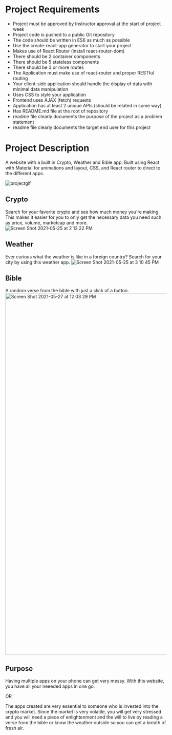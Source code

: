 # Project Requirements

- Project must be approved by Instructor approval at the start of project week
- Project code is pushed to a public Git repository
- The code should be written in ES6 as much as possible
- Use the create-react-app generator to start your project 
- Makes use of React Router (install react-router-dom)
- There should be 2 container components 
- There should be 5 stateless components
- There should be 3 or more routes
- The Application must make use of react-router and proper RESTful routing 
- Your client-side application should handle the display of data with minimal data manipulation
- Uses CSS to style your application
- Frontend uses AJAX (fetch) requests 
- Application has at least 2 unique APIs (should be related in some way)
- Has README.md file at the root of repository
- readme file clearly documents the purpose of the project as a problem statement
- readme file clearly documents the target end user for this project



# Project Description

A website with a built in Crypto, Weather and Bible app. Built using React with Material for animations and layout, CSS, and React router to direct to the different apps. 

![projectgif](https://user-images.githubusercontent.com/80994897/119861204-1ee45200-bee5-11eb-803d-11a6db24b9be.gif)

## Crypto

Search for your favorite crypto and see how much money you're making. This makes it easier for you to only get the necessary data you need such as price, volume, marketcap and more. 
![Screen Shot 2021-05-25 at 2 13 22 PM](https://user-images.githubusercontent.com/80994897/119766572-430f4700-be83-11eb-8681-fc239172581e.png)

## Weather

Ever curious what the weather is like in a foreign country? Search for your city by using this weather app.
![Screen Shot 2021-05-25 at 3 10 45 PM](https://user-images.githubusercontent.com/80994897/119766583-4aceeb80-be83-11eb-9707-3c07af1dfe69.png)

## Bible

A random verse from the bible with just a click of a button.
<img width="1127" alt="Screen Shot 2021-05-27 at 12 03 29 PM" src="https://user-images.githubusercontent.com/80994897/119859810-b47ee200-bee3-11eb-8027-395cab9807c0.png">

## Purpose

Having multiple apps on your phone can get very messy. With this website, you have all your neeeded apps in one go.

OR

The apps created are very essential to someone who is invested into the crypto market. Since the market is very volatile, you will get very stressed and you will need a piece of enlightenment and the will to live by reading a verse from the bible or know the weather outside so you can get a breath of fresh air. 



